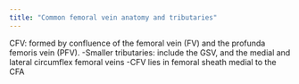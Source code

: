 ```yaml
---
title: "Common femoral vein anatomy and tributaries"
---
```

CFV: formed by confluence of the femoral vein (FV) and the profunda femoris vein (PFV).
-Smaller tributaries: include the GSV, and the medial and lateral circumflex femoral veins
-CFV lies in femoral sheath medial to the CFA

